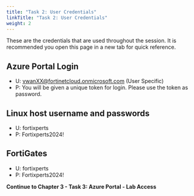 ```yaml
---
title: "Task 2: User Credentials"
linkTitle: "Task 2: User Credentials"
weight: 2
---
```


These are the credentials that are used throughout the session.  It is recommended you open this page in a new tab for quick reference.

## Azure Portal Login

- U:  <vwanXX@fortinetcloud.onmicrosoft.com>  (User Specific)
- P:  You will be given a unique token for login. Please use the token as password.

## Linux host username and passwords

- U:  fortixperts
- P:  Fortixperts2024!

## FortiGates

- U:  fortixperts
- P:  Fortixperts2024!

**Continue to Chapter 3 - Task 3: Azure Portal - Lab Access**
